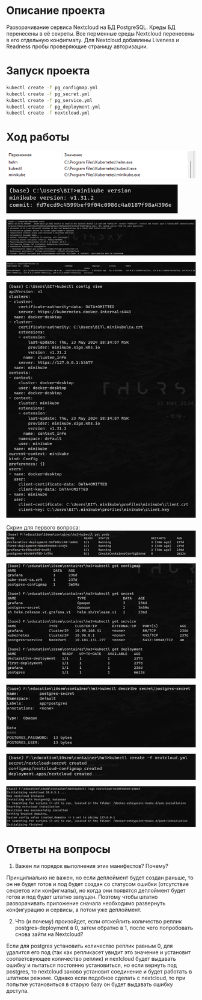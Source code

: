 # Описание проекта

Разворачивание сервиса Nextcloud на БД PostgreSQL. Креды БД перенесены в её секреты. Все перменные среды Nextcloud перенесены в его отдельную конфигмапу. Для Nextcloud добавлены Liveness и Readness пробы проверяющие страницу авторизации.

# Запуск проекта

```bash
kubectl create -f pg_configmap.yml
kubectl create -f pg_secret.yml
kubectl create -f pg_service.yml
kubectl create -f pg_deployment.yml
kubectl create -f nextcloud.yml
```

# Ход работы

![env](screens/env.png)

![version](screens/version.png)

![start](screens/start.png)

![docker_ps](screens/docker_ps.png)

![config_view](screens/config_view.png)

Скрин для первого вопроса:
![question1](screens/question1.png)

![get_resources](screens/get_resources.png)

![describe_resource](screens/describe_resource.png)

![create_nextcloud](screens/create_nextcloud.png)

![nextcloud_logs](screens/nextcloud_logs.png)


# Ответы на вопросы

1) Важен ли порядок выполнения этих манифестов? Почему?

Принципиально не важен, но если деплоймент будет создан раньше, то он не будет готов и под будет создан со статусом ошибки (отсутствие секретов или конфигмапы), но когда они появятся деплоймент будет готов и под будет штатно запущен. Поэтому чтобы штатно разворачивать приложение сначала необходимо развернуть конфигурацию и сервисы, а потом уже деплоймент.

2) Что (и почему) произойдет, если отскейлить количество реплик postgres-deployment в 0, затем обратно в 1, после чего попробовать снова зайти на Nextcloud?

Если для postgres установить количество реплик равным 0, для удалится его под (так как репликасет увидит это значение и установит соответсвующее количество реплик) и nextcloud будет выдавать ошибку и пытаться постоянно установиться, но если вернуть под postgres, то nextcloud заново установит соединение и будет работать в штатном режиме. Однако если подобное сделать с nextcloud, то при попытке установиться в старую базу он будет выдавать ошибку доступа.

